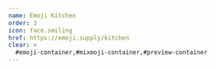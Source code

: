 ```yaml
---
name: Emoji Kitchen
order: 3
icon: face.smiling
href: https://emoji.supply/kitchen
clear: >
  #emoji-container,#mixmoji-container,#preview-container
---
```

        